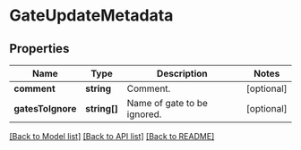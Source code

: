 # GateUpdateMetadata

## Properties
Name | Type | Description | Notes
------------ | ------------- | ------------- | -------------
**comment** | **string** | Comment. | [optional] 
**gatesToIgnore** | **string[]** | Name of gate to be ignored. | [optional] 

[[Back to Model list]](../README.md#documentation-for-models) [[Back to API list]](../README.md#documentation-for-api-endpoints) [[Back to README]](../README.md)


